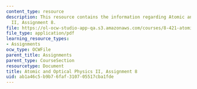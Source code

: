 ```yaml
---
content_type: resource
description: This resource contains the information regarding Atomic and Optical Physics
  II, Assignment 8.
file: https://ol-ocw-studio-app-qa.s3.amazonaws.com/courses/8-421-atomic-and-optical-physics-i-spring-2014/ab1a46c5b9b76faf310705517cba1fde_MIT8_421S14_homeWork8.pdf
file_type: application/pdf
learning_resource_types:
- Assignments
ocw_type: OCWFile
parent_title: Assignments
parent_type: CourseSection
resourcetype: Document
title: Atomic and Optical Physics II, Assignment 8
uid: ab1a46c5-b9b7-6faf-3107-05517cba1fde
---
```

